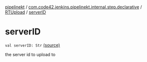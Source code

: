 [pipelinekt](../../index.md) / [com.code42.jenkins.pipelinekt.internal.step.declarative](../index.md) / [RTUpload](index.md) / [serverID](./server-i-d.md)

# serverID

`val serverID: Str` [(source)](https://github.com/code42/pipelinekt/tree/master/internal/src/main/kotlin/com/code42/jenkins/pipelinekt/internal/step/declarative/RTUpload.kt#L22)

the server id to upload to

